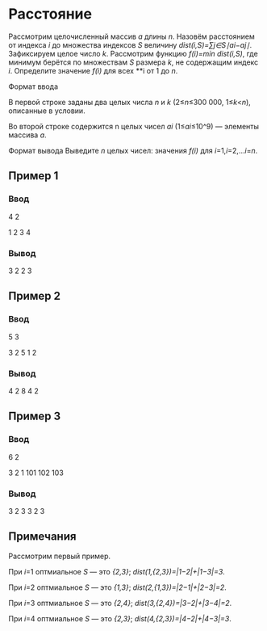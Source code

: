 # Расстояние


Рассмотрим целочисленный массив *a* длины *n*. Назовём расстоянием от индекса *i* до множества индексов *S* величину *dist(i,S)=∑j∈S∣ai−aj∣*.
Зафиксируем целое число *k*. Рассмотрим функцию *f(i)=min dist(i,S)*,
где минимум берётся по множествам *S* размера *k*, не содержащим индекс *i*.
Определите значение *f(i)* для всех **i от 1 до *n*.


Формат ввода


В первой строке заданы два целых числа *n* и *k* (2≤*n*≤300 000, 1≤*k*<*n*), описанные в условии.

Во второй строке содержится n целых чисел *ai* (1≤*ai*≤10^9) — элементы массива *a*.


Формат вывода
Выведите *n* целых чисел: значения *f(i)* для *i*=1,*i*=2,…*i*=*n*.


## Пример 1

### **Ввод**	

4 2

1 2 3 4

### **Вывод**


3 2 2 3


## Пример 2


### **Ввод**	


5 3

3 2 5 1 2

### **Вывод**


4 2 8 4 2


## Пример 3

### **Ввод**


6 2

3 2 1 101 102 103


### **Вывод**


3 2 3 3 2 3


## **Примечания**

Рассмотрим первый пример.

При *i*=1 оптмиальное *S* — это *{2,3}*; *dist(1,{2,3})=|1−2|+|1−3|=3*.

При *i*=2 оптмиальное *S* — это *{1,3}*; *dist(2,{1,3})=|2−1|+|2−3|=2*.

При *i*=3 оптмиальное *S* — это *{2,4}*; *dist(3,{2,4})=|3−2|+|3−4|=2*.

При *i*=4 оптмиальное *S* — это *{2,3}*; *dist(4,{2,3})=|4−2|+|4−3|=3*.
